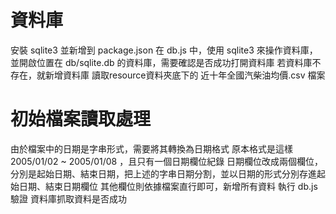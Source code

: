 # 資料庫
安裝 sqlite3 並新增到 package.json
在 db.js 中，使用 sqlite3 來操作資料庫，並開啟位置在 db/sqlite.db 的資料庫，需要確認是否成功打開資料庫
若資料庫不存在，就新增資料庫
讀取resource資料夾底下的 近十年全國汽柴油均價.csv 檔案

# 初始檔案讀取處理
由於檔案中的日期是字串形式，需要將其轉換為日期格式
原本格式是這樣 2005/01/02 ~ 2005/01/08 ，且只有一個日期欄位紀錄
日期欄位改成兩個欄位，分別是起始日期、結束日期，把上述的字串日期分割，並以日期的形式分別存進起始日期、結束日期欄位
其他欄位則依據檔案直行即可，新增所有資料
執行 db.js 
驗證 資料庫抓取資料是否成功
